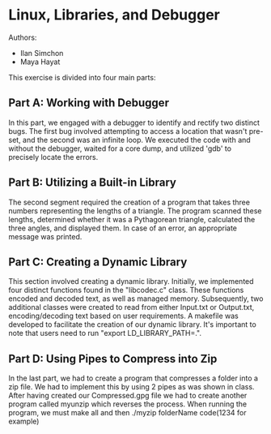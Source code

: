 # Linux, Libraries, and Debugger
Authors:
- Ilan Simchon
- Maya Hayat

This exercise is divided into four main parts:

## Part A: Working with Debugger
In this part, we engaged with a debugger to identify and rectify two distinct bugs. The first bug involved attempting to access a location that wasn't pre-set, and the second was an infinite loop. We executed the code with and without the debugger, waited for a core dump, and utilized 'gdb' to precisely locate the errors.

## Part B: Utilizing a Built-in Library
The second segment required the creation of a program that takes three numbers representing the lengths of a triangle. The program scanned these lengths, determined whether it was a Pythagorean triangle, calculated the three angles, and displayed them. In case of an error, an appropriate message was printed.

## Part C: Creating a Dynamic Library
This section involved creating a dynamic library. Initially, we implemented four distinct functions found in the "libcodec.c" class. These functions encoded and decoded text, as well as managed memory. Subsequently, two additional classes were created to read from either Input.txt or Output.txt, encoding/decoding text based on user requirements. A makefile was developed to facilitate the creation of our dynamic library. It's important to note that users need to run "export LD_LIBRARY_PATH=.".

## Part D: Using Pipes to Compress into Zip
In the last part, we had to create a program that compresses a folder into a zip file. We had to implement this by using 2 pipes as was shown in class. After having created our Compressed.gpg file we had to create another program called myunzip which reverses the process.
When running the program, we must make all and then ./myzip folderName code(1234 for example)
